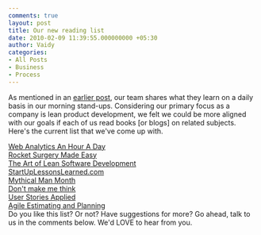 ```yaml
---
comments: true
layout: post
title: Our new reading list
date: 2010-02-09 11:39:55.000000000 +05:30
author: Vaidy
categories:
- All Posts
- Business
- Process
---
```

As mentioned in an <a href="/blog/2010/01/our-pragmatic-processes/">earlier post</a>, our team shares what they learn on a daily basis in our morning stand-ups. Considering our primary focus as a company is lean product development, we felt we could be more aligned with our goals if each of us read books [or blogs] on related subjects. Here's the current list that we've come up with.
<div><a href="http://www.amazon.com/Web-Analytics-Hour-Avinash-Kaushik/dp/0470130652" target="_blank">Web Analytics An Hour A Day</a></div>
<div><a href="http://www.amazon.com/Rocket-Surgery-Made-Easy-Yourself/dp/0321657292" target="_blank">Rocket Surgery Made Easy</a></div>
<div><a href="http://www.amazon.com/Art-Lean-Software-Development-Incremental/dp/0596517319" target="_blank">The Art of Lean Software Development</a></div>
<div><a href="http://startuplessonslearned.com/" target="_blank">StartUpLessonsLearned.com</a></div>
<div><a href="http://www.amazon.com/Mythical-Man-Month-Software-Engineering-Anniversary/dp/0201835959" target="_blank">Mythical Man Month</a></div>
<div><a href="http://www.amazon.com/Think-Common-Sense-Approach-Usability/dp/0789723107" target="_blank">Don't make me think</a></div>
<div><a href="http://www.amazon.com/User-Stories-Applied-Software-Development/dp/0321205685" target="_blank">User Stories Applied</a></div>
<div><a href="http://www.amazon.com/Agile-Estimating-Planning-Mike-Cohn/dp/0131479415" target="_blank">Agile Estimating and Planning</a></div>
Do you like this list? Or not? Have suggestions for more? Go ahead, talk to us in the comments below. We'd LOVE to hear from you.
